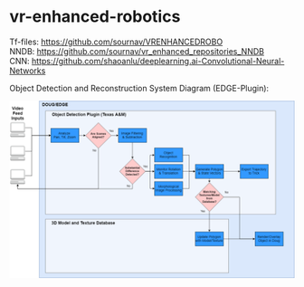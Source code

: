# vr-enhanced-robotics
Tf-files: https://github.com/sournav/VRENHANCEDROBO <br/>
NNDB: https://github.com/sournav/vr_enhanced_repositories_NNDB <br/>
CNN: https://github.com/shaoanlu/deeplearning.ai-Convolutional-Neural-Networks


Object Detection and Reconstruction System Diagram (EDGE-Plugin):

![](VR_Enhanced_Robotics_System_Diagram-Page-1.png?raw=true)
